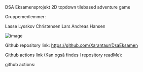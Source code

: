 DSA Eksamensprojekt
2D topdown tilebased adventure game

Gruppemedlemmer:

Lasse Lysskov Christensen
Lars Andreas Hansen

![image](https://github.com/Xarantaur/DsaEksamen/assets/115454990/28e51258-7f65-40e7-92b4-a64134cb9b5c)



Github repository link:
https://github.com/Xarantaur/DsaEksamen

Github actions link (Kan også findes I repository readMe):


github actions: 
